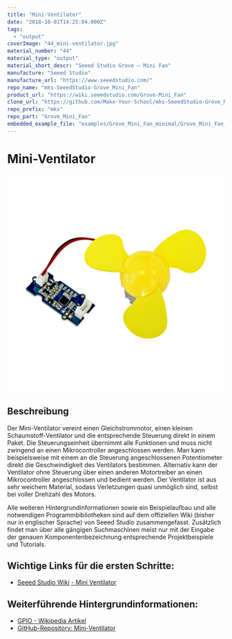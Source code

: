```yaml
---
title: "Mini-Ventilator"
date: "2018-10-01T14:25:04.000Z"
tags: 
  - "output"
coverImage: "44_mini-ventilator.jpg"
material_number: "44"
material_type: "output"
material_short_descr: "Seeed Studio Grove – Mini Fan"
manufacture: "Seeed Studio"
manufacture_url: "https://www.seeedstudio.com/"
repo_name: "mks-SeeedStudio-Grove_Mini_Fan"
product_url: "https://wiki.seeedstudio.com/Grove-Mini_Fan"
clone_url: "https://github.com/Make-Your-School/mks-SeeedStudio-Grove_Mini_Fan.git"
repo_prefix: "mks"
repo_part: "Grove_Mini_Fan"
embedded_example_file: "examples/Grove_Mini_Fan_minimal/Grove_Mini_Fan_minimal.ino"
---
```



# Mini-Ventilator

![Mini-Ventilator](./44_mini-ventilator.png)

## Beschreibung
Der Mini-Ventilator vereint einen Gleichstrommotor, einen kleinen Schaumstoff-Ventilator und die entsprechende Steuerung direkt in einem Paket. Die Steuerungseinheit übernimmt alle Funktionen und muss nicht zwingend an einen Mikrocontroller angeschlossen werden. Man kann beispielsweise mit einem an die Steuerung angeschlossenen Potentiometer direkt die Geschwindigkeit des Ventilators bestimmen. Alternativ kann der Ventilator ohne Steuerung über einen anderen Motortreiber an einen Mikrocontroller angeschlossen und bedient werden. Der Ventilator ist aus sehr weichem Material, sodass Verletzungen quasi unmöglich sind, selbst bei voller Drehzahl des Motors.

Alle weiteren Hintergrundinformationen sowie ein Beispielaufbau und alle notwendigen Programmbibliotheken sind auf dem offiziellen Wiki (bisher nur in englischer Sprache) von Seeed Studio zusammengefasst. Zusätzlich findet man über alle gängigen Suchmaschinen meist nur mit der Eingabe der genauen Komponentenbezeichnung entsprechende Projektbeispiele und Tutorials.


<!-- infolist -->
## Wichtige Links für die ersten Schritte:

- [Seeed Studio Wiki](http://wiki.seeedstudio.com/Grove-Mini_Fan/) [- Mini Ventilator](http://wiki.seeedstudio.com/Grove-Mini_Fan/)

## Weiterführende Hintergrundinformationen:

- [GPIO - Wikipedia Artikel](https://de.wikipedia.org/wiki/Allzweckeingabe/-ausgabe)
- [GitHub-Repository: Mini-Ventilator](https://github.com/MakeYourSchool/44-Mini-Ventilator)

